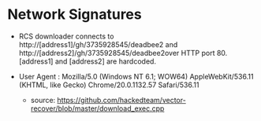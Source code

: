 Network Signatures
=================

* RCS downloader connects to http://[address1]/gh/3735928545/deadbee2  and http://[address2]/gh/3735928545/deadbee2over HTTP port 80. [address1] and [address2] are hardcoded.
* User Agent : Mozilla/5.0 (Windows NT 6.1; WOW64) AppleWebKit/536.11 (KHTML, like Gecko) Chrome/20.0.1132.57 Safari/536.11

  * source: https://github.com/hackedteam/vector-recover/blob/master/download_exec.cpp

